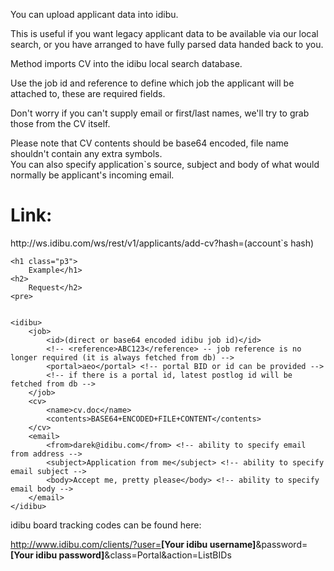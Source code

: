 You can upload applicant data into idibu.

This is useful if you want legacy applicant data to be available via our local search, or you have arranged to have fully parsed data handed back to you.

<p>Method imports CV into the idibu&nbsp;local search database.</p>
<p>Use the job id and reference to define which job the applicant will be attached to, these are required fields.</p>
<p>Don&#39;t worry if you can&#39;t supply email or first/last names, we&#39;ll try to grab those from the CV itself.</p>
<p>Please note that CV contents should be base64 encoded, file name shouldn&#39;t contain any extra symbols. <br />
You can also specify application`s source, subject and body of what would normally be applicant's incoming email.</p>
<div>
<h1 class="p3">Link:</h1>
http://ws.idibu.com/ws/rest/v1/applicants/add-cv?hash=(account`s hash)

	<h1 class="p3">
		Example</h1>
	<h2>
		Request</h2>
	<pre>
<code type="xml">
&lt;idibu&gt;
    &lt;job&gt;
        &lt;id&gt;(direct or base64 encoded idibu job id)&lt;/id&gt;
        &lt;!-- &lt;reference&gt;ABC123&lt;/reference&gt; -- job reference is no longer required (it is always fetched from db) --&gt;
        &lt;portal&gt;aeo&lt;/portal&gt; &lt;!-- portal BID or id can be provided --&gt;
        &lt;!-- if there is a portal id, latest postlog id will be fetched from db --&gt;
    &lt;/job&gt;
    &lt;cv&gt;
        &lt;name&gt;cv.doc&lt;/name&gt;
        &lt;contents&gt;BASE64+ENCODED+FILE+CONTENT&lt;/contents&gt;
    &lt;/cv&gt;
    &lt;email&gt;
        &lt;from&gt;darek@idibu.com&lt;/from&gt; &lt;!-- ability to specify email from address --&gt;
        &lt;subject&gt;Application from me&lt;/subject&gt; &lt;!-- ability to specify email subject --&gt;
        &lt;body&gt;Accept me, pretty please&lt;/body&gt; &lt;!-- ability to specify email body --&gt;
    &lt;/email&gt;
&lt;/idibu&gt;
</code></pre>

idibu board tracking codes can be found here:

http://www.idibu.com/clients/?user=<b>[Your idibu username]</b>&password=<b>[Your idibu password]</b>&class=Portal&action=ListBIDs

</div>
<p>&nbsp;</p>
